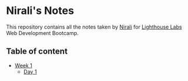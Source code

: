 # Nirali's Notes
This repository contains all the notes taken by [Nirali](https://github.com/nirali420) for [Lighthouse Labs](https://www.lighthouselabs.ca) Web Development Bootcamp.

## Table of content
* [Week 1](/Week_1)
  * [Day 1](/Day_1)